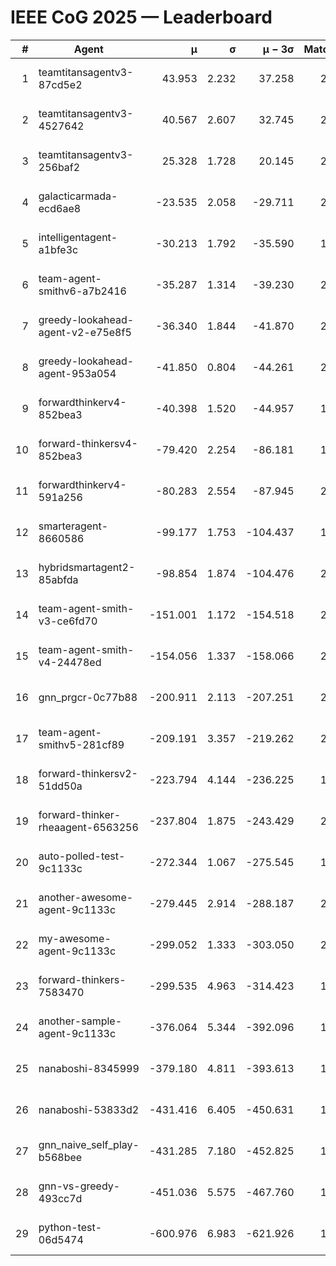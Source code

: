 # IEEE CoG 2025 — Leaderboard

| # | Agent | μ | σ | μ − 3σ | Matches | Updated |
|---:|---|---:|---:|---:|---:|---|
| 1 | teamtitansagentv3-87cd5e2 | 43.953 | 2.232 | 37.258 | 2032 | 2025-08-18 04:33 |
| 2 | teamtitansagentv3-4527642 | 40.567 | 2.607 | 32.745 | 2300 | 2025-08-18 04:33 |
| 3 | teamtitansagentv3-256baf2 | 25.328 | 1.728 | 20.145 | 2192 | 2025-08-18 04:33 |
| 4 | galacticarmada-ecd6ae8 | -23.535 | 2.058 | -29.711 | 2400 | 2025-08-18 04:33 |
| 5 | intelligentagent-a1bfe3c | -30.213 | 1.792 | -35.590 | 1694 | 2025-08-18 04:33 |
| 6 | team-agent-smithv6-a7b2416 | -35.287 | 1.314 | -39.230 | 2060 | 2025-08-18 04:33 |
| 7 | greedy-lookahead-agent-v2-e75e8f5 | -36.340 | 1.844 | -41.870 | 2276 | 2025-08-18 04:33 |
| 8 | greedy-lookahead-agent-953a054 | -41.850 | 0.804 | -44.261 | 2036 | 2025-08-18 04:33 |
| 9 | forwardthinkerv4-852bea3 | -40.398 | 1.520 | -44.957 | 1670 | 2025-08-18 04:33 |
| 10 | forward-thinkersv4-852bea3 | -79.420 | 2.254 | -86.181 | 1705 | 2025-08-18 04:33 |
| 11 | forwardthinkerv4-591a256 | -80.283 | 2.554 | -87.945 | 2058 | 2025-08-18 04:33 |
| 12 | smarteragent-8660586 | -99.177 | 1.753 | -104.437 | 1946 | 2025-08-18 04:33 |
| 13 | hybridsmartagent2-85abfda | -98.854 | 1.874 | -104.476 | 2061 | 2025-08-18 04:33 |
| 14 | team-agent-smith-v3-ce6fd70 | -151.001 | 1.172 | -154.518 | 2396 | 2025-08-18 04:33 |
| 15 | team-agent-smith-v4-24478ed | -154.056 | 1.337 | -158.066 | 2336 | 2025-08-18 04:33 |
| 16 | gnn_prgcr-0c77b88 | -200.911 | 2.113 | -207.251 | 2010 | 2025-08-18 04:33 |
| 17 | team-agent-smithv5-281cf89 | -209.191 | 3.357 | -219.262 | 2120 | 2025-08-18 04:33 |
| 18 | forward-thinkersv2-51dd50a | -223.794 | 4.144 | -236.225 | 1996 | 2025-08-18 04:33 |
| 19 | forward-thinker-rheaagent-6563256 | -237.804 | 1.875 | -243.429 | 2216 | 2025-08-18 04:33 |
| 20 | auto-polled-test-9c1133c | -272.344 | 1.067 | -275.545 | 1780 | 2025-08-18 04:33 |
| 21 | another-awesome-agent-9c1133c | -279.445 | 2.914 | -288.187 | 2320 | 2025-08-18 04:33 |
| 22 | my-awesome-agent-9c1133c | -299.052 | 1.333 | -303.050 | 2520 | 2025-08-18 04:33 |
| 23 | forward-thinkers-7583470 | -299.535 | 4.963 | -314.423 | 1920 | 2025-08-18 04:33 |
| 24 | another-sample-agent-9c1133c | -376.064 | 5.344 | -392.096 | 1960 | 2025-08-18 04:33 |
| 25 | nanaboshi-8345999 | -379.180 | 4.811 | -393.613 | 1980 | 2025-08-18 04:33 |
| 26 | nanaboshi-53833d2 | -431.416 | 6.405 | -450.631 | 1800 | 2025-08-18 04:33 |
| 27 | gnn_naive_self_play-b568bee | -431.285 | 7.180 | -452.825 | 1800 | 2025-08-18 04:33 |
| 28 | gnn-vs-greedy-493cc7d | -451.036 | 5.575 | -467.760 | 1780 | 2025-08-18 04:33 |
| 29 | python-test-06d5474 | -600.976 | 6.983 | -621.926 | 1710 | 2025-08-18 04:33 |
